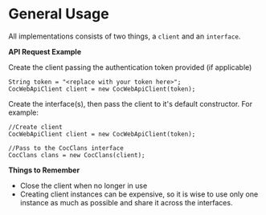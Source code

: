 General Usage
=============

All implementations consists of two things, a `client` and an `interface`.

**API Request Example**

Create the client passing the authentication token provided (if applicable)

~~~
String token = "<replace with your token here>";
CocWebApiClient client = new CocWebApiClient(token);
~~~

Create the interface(s), then pass the client to it's default constructor. For example:

~~~
//Create client
CocWebApiClient client = new CocWebApiClient(token);

//Pass to the CocClans interface
CocClans clans = new CocClans(client);
~~~

**Things to Remember**

* Close the client when no longer in use
* Creating client instances can be expensive, so it is wise to use only one instance as much as possible and share it across the interfaces.